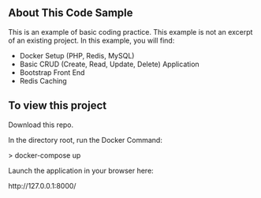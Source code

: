 ## About This Code Sample

This is an example of basic coding practice. This example is not an excerpt of an existing project. In this example, you will find:

- Docker Setup (PHP, Redis, MySQL)
- Basic CRUD (Create, Read, Update, Delete) Application
- Bootstrap Front End
- Redis Caching


## To view this project

<p>Download this repo.</p> 

<p>In the directory root, run the Docker Command:</p>
> docker-compose up
<p>Launch the application in your browser here:</p>
http://127.0.0.1:8000/




